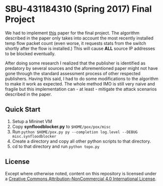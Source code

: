 # SBU-431184310 (Spring 2017) Final Project

We had to implement [this](https://web.archive.org/web/20170803183108/https://www.ijircce.com/upload/2016/february/53_7_A%20Framework.pdf) paper for the final project. 
The algorithm described in the paper only takes into account the most 
recently installed temp flow packet count (even worse, it requests stats 
from the switch shortly after the flow is installed.) This will cause **ALL** 
source IP addresses to be blocked eventually.

After doing some research I realized that the publisher is identified as 
predatory by several sources and the aforementioned paper might not have gone 
through the standard assessment process of other respected publishers. 
Having this said, I had to do some modifications to the algorithm to make it 
work as expected. The whole method IMO is still very naive and fragile but 
this implementation can - at least - mitigate the attack scenarios described 
in the paper.

## Quick Start

1. Setup a Mininet VM
2. Copy **synfloodblocker.py** to `$HOME/pox/pox/misc`
3. Run `python $HOME/pox.py py --completion log.level --DEBUG misc.synfloodblocker`
4. Create a directory and copy all other python scripts to that directory.
5. cd to that directory and run `python topo.py`

## License
Except where otherwise noted, content on this repository is licensed under a 
[Creative Commons Attribution-NonCommercial 4.0 International License](http://creativecommons.org/licenses/by-nc/4.0/).

